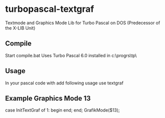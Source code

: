 # turbopascal-textgraf
Textmode and Graphics Mode Lib for Turbo Pascal on DOS (Predecessor of the X-LIB Unit)

## Compile
Start compile.bat
Uses Turbo Pascal 6.0 installed in c:\progrs\tp\

## Usage
In your pascal code with add following usage
use textgraf

## Example Graphics Mode 13

case InitTextGraf of
     1: begin end;
end;
GrafikMode($13);
